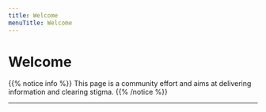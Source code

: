 ```yaml
---
title: Welcome
menuTitle: Welcome
---
```


# Welcome

{{% notice info %}}
This page is a community effort and aims at delivering information and clearing stigma.
{{% /notice %}}

---
